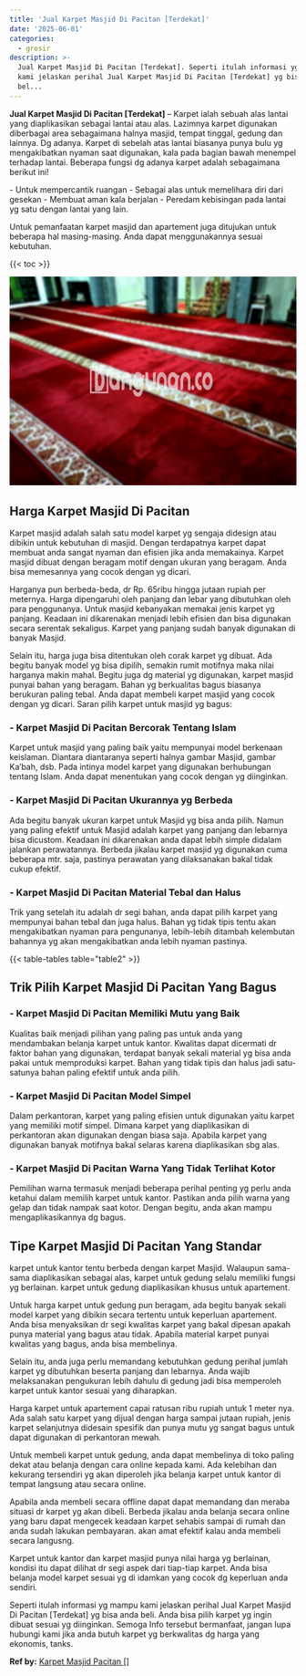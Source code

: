 ```yaml
---
title: 'Jual Karpet Masjid Di Pacitan [Terdekat]'
date: '2025-06-01'
categories:
  - grosir
description: >-
  Jual Karpet Masjid Di Pacitan [Terdekat]. Seperti itulah informasi yg mampu
  kami jelaskan perihal Jual Karpet Masjid Di Pacitan [Terdekat] yg bisa anda
  bel...
---
```


**Jual Karpet Masjid Di Pacitan \[Terdekat\]** – Karpet ialah sebuah alas lantai yang diaplikasikan sebagai lantai atau alas. Lazimnya karpet digunakan diberbagai area sebagaimana halnya masjid, tempat tinggal, gedung dan lainnya. Dg adanya. Karpet di sebelah atas lantai biasanya punya bulu yg mengakibatkan nyaman saat digunakan, kala pada bagian bawah menempel terhadap lantai. Beberapa fungsi dg adanya karpet adalah sebagaimana berikut ini!

\- Untuk mempercantik ruangan - Sebagai alas untuk memelihara diri dari gesekan - Membuat aman kala berjalan - Peredam kebisingan pada lantai yg satu dengan lantai yang lain.

Untuk pemanfaatan karpet masjid dan apartement juga ditujukan untuk beberapa hal masing-masing. Anda dapat menggunakannya sesuai kebutuhan.

{{< toc >}}

![Jual Karpet Masjid Di Pacitan [Terdekat]](/images/grosir-karpet-murah-42.png)

## Harga Karpet Masjid Di Pacitan

Karpet masjid adalah salah satu model karpet yg sengaja didesign atau dibikin untuk kebutuhan di masjid. Dengan terdapatnya karpet dapat membuat anda sangat nyaman dan efisien jika anda memakainya. Karpet masjid dibuat dengan beragam motif dengan ukuran yang beragam. Anda bisa memesannya yang cocok dengan yg dicari.

Harganya pun berbeda-beda, dr Rp. 65ribu hingga jutaan rupiah per meternya. Harga dipengaruhi oleh panjang dan lebar yang dibutuhkan oleh para penggunanya. Untuk masjid kebanyakan memakai jenis karpet yg panjang. Keadaan ini dikarenakan menjadi lebih efisien dan bisa digunakan secara serentak sekaligus. Karpet yang panjang sudah banyak digunakan di banyak Masjid.

Selain itu, harga juga bisa ditentukan oleh corak karpet yg dibuat. Ada begitu banyak model yg bisa dipilih, semakin rumit motifnya maka nilai harganya makin mahal. Begitu juga dg material yg digunakan, karpet masjid punyai bahan yang beragam. Bahan yg berkualitas bagus biasanya berukuran paling tebal. Anda dapat membeli karpet masjid yang cocok dengan yg dicari. Saran pilih karpet untuk masjid yg bagus:

### \- Karpet Masjid Di Pacitan Bercorak Tentang Islam

Karpet untuk masjid yang paling baik yaitu mempunyai model berkenaan keislaman. Diantara diantaranya seperti halnya gambar Masjid, gambar Ka’bah, dsb. Pada intinya model karpet yang digunakan berhubungan tentang Islam. Anda dapat menentukan yang cocok dengan yg diinginkan.

### \- Karpet Masjid Di Pacitan Ukurannya yg Berbeda

Ada begitu banyak ukuran karpet untuk Masjid yg bisa anda pilih. Namun yang paling efektif untuk Masjid adalah karpet yang panjang dan lebarnya bisa dicustom. Keadaan ini dikarenakan anda dapat lebih simple didalam jalankan perawatannya. Berbeda jikalau karpet masjid yg digunakan cuma beberapa mtr. saja, pastinya perawatan yang dilaksanakan bakal tidak cukup efektif.

### \- Karpet Masjid Di Pacitan Material Tebal dan Halus

Trik yang setelah itu adalah dr segi bahan, anda dapat pilih karpet yang mempunyai bahan tebal dan juga halus. Bahan yg tidak tipis tentu akan mengakibatkan nyaman para pengunanya, lebih-lebih ditambah kelembutan bahannya yg akan mengakibatkan anda lebih nyaman pastinya.

{{< table-tables table="table2" >}}

## Trik Pilih Karpet Masjid Di Pacitan Yang Bagus

### \- Karpet Masjid Di Pacitan Memiliki Mutu yang Baik

Kualitas baik menjadi pilihan yang paling pas untuk anda yang mendambakan belanja karpet untuk kantor. Kwalitas dapat dicermati dr faktor bahan yang digunakan, terdapat banyak sekali material yg bisa anda pakai untuk memproduksi karpet. Bahan yang tidak tipis dan halus jadi satu-satunya bahan paling efektif untuk anda pilih.

### \- Karpet Masjid Di Pacitan Model Simpel

Dalam perkantoran, karpet yang paling efisien untuk digunakan yaitu karpet yang memiliki motif simpel. Dimana karpet yang diaplikasikan di perkantoran akan digunakan dengan biasa saja. Apabila karpet yang digunakan banyak motifnya bakal selaras karena diaplikasikan sbg alas.

### \- Karpet Masjid Di Pacitan Warna Yang Tidak Terlihat Kotor

Pemilihan warna termasuk menjadi beberapa perihal penting yg perlu anda ketahui dalam memilih karpet untuk kantor. Pastikan anda pilih warna yang gelap dan tidak nampak saat kotor. Dengan begitu, anda akan mampu mengaplikasikannya dg bagus.

## Tipe Karpet Masjid Di Pacitan Yang Standar

karpet untuk kantor tentu berbeda dengan karpet Masjid. Walaupun sama-sama diaplikasikan sebagai alas, karpet untuk gedung selalu memiliki fungsi yg berlainan. karpet untuk gedung diaplikasikan khusus untuk apartement.

Untuk harga karpet untuk gedung pun beragam, ada begitu banyak sekali model karpet yang dibikin secara tertentu untuk keperluan apartement. Anda bisa menyaksikan dr segi kwalitas karpet yang bakal dipesan apakah punya material yang bagus atau tidak. Apabila material karpet punyai kwalitas yang bagus, anda bisa membelinya.

Selain itu, anda juga perlu memandang kebutuhkan gedung perihal jumlah karpet yg dibutuhkan beserta panjang dan lebarnya. Anda wajib melaksanakan pengukuran lebih dahulu di gedung jadi bisa memperoleh karpet untuk kantor sesuai yang diharapkan.

Harga karpet untuk apartement capai ratusan ribu rupiah untuk 1 meter nya. Ada salah satu karpet yang dijual dengan harga sampai jutaan rupiah, jenis karpet selanjutnya didesain spesifik dan punya mutu yg sangat bagus untuk dapat digunakan di perkantoran mewah.

Untuk membeli karpet untuk gedung, anda dapat membelinya di toko paling dekat atau belanja dengan cara online kepada kami. Ada kelebihan dan kekurang tersendiri yg akan diperoleh jika belanja karpet untuk kantor di tempat langsung atau secara online.

Apabila anda membeli secara offline dapat dapat memandang dan meraba situasi dr karpet yg akan dibeli. Berbeda jikalau anda belanja secara online yang baru dapat mengecek keadaan karpet sehabis sampai di rumah dan anda sudah lakukan pembayaran. akan amat efektif kalau anda membeli secara langusng.

Karpet untuk kantor dan karpet masjid punya nilai harga yg berlainan, kondisi itu dapat dilihat dr segi aspek dari tiap-tiap karpet. Anda bisa belanja model karpet sesuai yg di idamkan yang cocok dg keperluan anda sendiri.

Seperti itulah informasi yg mampu kami jelaskan perihal Jual Karpet Masjid Di Pacitan \[Terdekat\] yg bisa anda beli. Anda bisa pilih karpet yg ingin dibuat sesuai yg diinginkan. Semoga Info tersebut bermanfaat, jangan lupa hubungi kami jika anda butuh karpet yg berkwalitas dg harga yang ekonomis, tanks.

**Ref by:**  [Karpet Masjid Pacitan []](https://id.wikipedia.org/wiki/Karpet)
